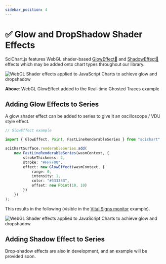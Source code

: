 ```yaml
---
sidebar_position: 4
---
```


# ✅ Glow and DropShadow Shader Effects

SciChart.js features WebGL shader-based [GlowEffect:blue_book:](https://www.scichart.com/documentation/js/current/typedoc/classes/gloweffect.html) and [ShadowEffect:blue_book:](https://www.scichart.com/documentation/js/current/typedoc/classes/shadoweffect.html) effects which may be added onto chart types throughout our library.

![WebGL Shader effects applied to JavaScript Charts to achieve glow and dropshadow](/images/RenderableSeries_GlowEffect_Ghosted.png)

**Above**: WebGL GlowEffect added to the Real-time Ghosted Traces example

Adding Glow Effects to Series
-----------------------------

A glow shader effect can be added to series to give it an oscilloscope / VDU style effect.

```ts
// GlowEffect example

import { GlowEffect, Point, FastLineRenderableSeries } from "scichart";

sciChartSurface.renderableSeries.add(
    new FastLineRenderableSeries(wasmContext, {
        strokeThickness: 2,
        stroke: "#FFFF00",
        effect: new GlowEffect(wasmContext, {
            range: 0,
            intensity: 1,
            color: "#333333",
            offset: new Point(10, 10)
        })
    })
);
```

This results in the following (visible in the [Vital Signs monitor](https://demo.scichart.com/javascript-vital-signs-ecg-medical-chart-example) example).

![WebGL Shader effects applied to JavaScript Charts to achieve glow and dropshadow](/images/RenderableSeries_GlowEffect_VitalSigns.png)

Adding Shadow Effect to Series
------------------------------

Drop-shadow effects are also in development, and an example will be provided soon.
